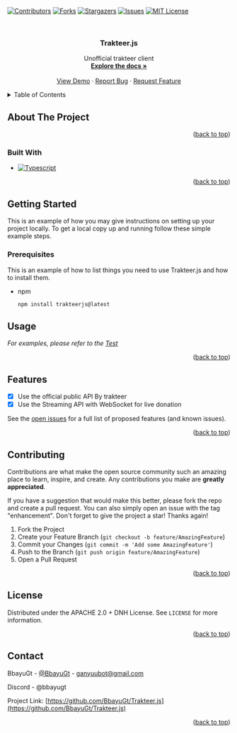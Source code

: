<a name="readme-top"></a>



<!-- PROJECT SHIELDS -->
<!--
*** I'm using markdown "reference style" links for readability.
*** Reference links are enclosed in brackets [ ] instead of parentheses ( ).
*** See the bottom of this document for the declaration of the reference variables
*** for contributors-url, forks-url, etc. This is an optional, concise syntax you may use.
*** https://www.markdownguide.org/basic-syntax/#reference-style-links
-->
[![Contributors][contributors-shield]][contributors-url]
[![Forks][forks-shield]][forks-url]
[![Stargazers][stars-shield]][stars-url]
[![Issues][issues-shield]][issues-url]
[![MIT License][license-shield]][license-url]



<!-- PROJECT LOGO -->
<br />
<div align="center">
  <a href="https://github.com/BbayuGt/Trakteer.js">
    <!-- <img src="images/logo.png" alt="Logo" width="80" height="80"> -->
  </a>

<h3 align="center">Trakteer.js</h3>

  <p align="center">
    Unofficial trakteer client
    <br />
    <a href="https://github.com/BbayuGt/Trakteer.js"><strong>Explore the docs »</strong></a>
    <br />
    <br />
    <a href="https://github.com/BbayuGt/Trakteer.js">View Demo</a>
    ·
    <a href="https://github.com/BbayuGt/Trakteer.js/issues">Report Bug</a>
    ·
    <a href="https://github.com/BbayuGt/Trakteer.js/issues">Request Feature</a>
  </p>
</div>



<!-- TABLE OF CONTENTS -->
<details>
  <summary>Table of Contents</summary>
  <ol>
    <li>
      <a href="#about-the-project">About The Project</a>
      <ul>
        <li><a href="#built-with">Built With</a></li>
      </ul>
    </li>
    <li>
      <a href="#getting-started">Getting Started</a>
      <ul>
        <li><a href="#prerequisites">Prerequisites</a></li>
        <li><a href="#installation">Installation</a></li>
      </ul>
    </li>
    <li><a href="#usage">Usage</a></li>
    <li><a href="#roadmap">Roadmap</a></li>
    <li><a href="#contributing">Contributing</a></li>
    <li><a href="#license">License</a></li>
    <li><a href="#contact">Contact</a></li>
    <li><a href="#acknowledgments">Acknowledgments</a></li>
  </ol>
</details>



<!-- ABOUT THE PROJECT -->
## About The Project

<!-- [![Product Name Screen Shot][product-screenshot]](https://example.com) -->

<p align="right">(<a href="#readme-top">back to top</a>)</p>



### Built With

* [![Typescript][Typescript]][Typescript-url]

<p align="right">(<a href="#readme-top">back to top</a>)</p>



<!-- GETTING STARTED -->
## Getting Started

This is an example of how you may give instructions on setting up your project locally.
To get a local copy up and running follow these simple example steps.

### Prerequisites

This is an example of how to list things you need to use Trakteer.js and how to install them.
* npm
  ```sh
  npm install trakteerjs@latest
  ```

<!-- USAGE EXAMPLES -->
## Usage


_For examples, please refer to the [Test](https://github.com/BbayuGt/Trakteer.js/tree/main/test)_

<p align="right">(<a href="#readme-top">back to top</a>)</p>



<!-- ROADMAP -->
## Features

- [x] Use the official public API By trakteer
- [x] Use the Streaming API with WebSocket for live donation

See the [open issues](https://github.com/BbayuGt/Trakteer.js/issues) for a full list of proposed features (and known issues).

<p align="right">(<a href="#readme-top">back to top</a>)</p>



<!-- CONTRIBUTING -->
## Contributing

Contributions are what make the open source community such an amazing place to learn, inspire, and create. Any contributions you make are **greatly appreciated**.

If you have a suggestion that would make this better, please fork the repo and create a pull request. You can also simply open an issue with the tag "enhancement".
Don't forget to give the project a star! Thanks again!

1. Fork the Project
2. Create your Feature Branch (`git checkout -b feature/AmazingFeature`)
3. Commit your Changes (`git commit -m 'Add some AmazingFeature'`)
4. Push to the Branch (`git push origin feature/AmazingFeature`)
5. Open a Pull Request

<p align="right">(<a href="#readme-top">back to top</a>)</p>



<!-- LICENSE -->
## License

Distributed under the APACHE 2.0 + DNH License. See `LICENSE` for more information.

<p align="right">(<a href="#readme-top">back to top</a>)</p>



<!-- CONTACT -->
## Contact

BbayuGt - [@BbayuGt](https://twitter.com/BbayuGt) - ganyuubot@gmail.com

Discord - @bbayugt

Project Link: [https://github.com/BbayuGt/Trakteer.js](https://github.com/BbayuGt/Trakteer.js)

<p align="right">(<a href="#readme-top">back to top</a>)</p>


<!-- MARKDOWN LINKS & IMAGES -->
<!-- https://www.markdownguide.org/basic-syntax/#reference-style-links -->
[contributors-shield]: https://img.shields.io/github/contributors/BbayuGt/Trakteer.js.svg?style=for-the-badge
[contributors-url]: https://github.com/BbayuGt/Trakteer.js/graphs/contributors
[forks-shield]: https://img.shields.io/github/forks/BbayuGt/Trakteer.js.svg?style=for-the-badge
[forks-url]: https://github.com/BbayuGt/Trakteer.js/network/members
[stars-shield]: https://img.shields.io/github/stars/BbayuGt/Trakteer.js.svg?style=for-the-badge
[stars-url]: https://github.com/BbayuGt/Trakteer.js/stargazers
[issues-shield]: https://img.shields.io/github/issues/BbayuGt/Trakteer.js.svg?style=for-the-badge
[issues-url]: https://github.com/BbayuGt/Trakteer.js/issues
[license-shield]: https://img.shields.io/github/license/BbayuGt/Trakteer.js.svg?style=for-the-badge
[license-url]: https://github.com/BbayuGt/Trakteer.js/blob/master/LICENSE.txt
[product-screenshot]: images/screenshot.png
[Next.js]: https://img.shields.io/badge/next.js-000000?style=for-the-badge&logo=nextdotjs&logoColor=white
[Next-url]: https://nextjs.org/
[React.js]: https://img.shields.io/badge/React-20232A?style=for-the-badge&logo=react&logoColor=61DAFB
[React-url]: https://reactjs.org/
[Vue.js]: https://img.shields.io/badge/Vue.js-35495E?style=for-the-badge&logo=vuedotjs&logoColor=4FC08D
[Vue-url]: https://vuejs.org/
[Angular.io]: https://img.shields.io/badge/Angular-DD0031?style=for-the-badge&logo=angular&logoColor=white
[Angular-url]: https://angular.io/
[Svelte.dev]: https://img.shields.io/badge/Svelte-4A4A55?style=for-the-badge&logo=svelte&logoColor=FF3E00
[Svelte-url]: https://svelte.dev/
[Laravel.com]: https://img.shields.io/badge/Laravel-FF2D20?style=for-the-badge&logo=laravel&logoColor=white
[Laravel-url]: https://laravel.com
[Bootstrap.com]: https://img.shields.io/badge/Bootstrap-563D7C?style=for-the-badge&logo=bootstrap&logoColor=white
[Bootstrap-url]: https://getbootstrap.com
[JQuery.com]: https://img.shields.io/badge/jQuery-0769AD?style=for-the-badge&logo=jquery&logoColor=white
[JQuery-url]: https://jquery.com 
[Typescript]: https://img.shields.io/badge/typescript-000000?style=for-the-badge&logo=typescript&logoColor=white
[Typescript-url]: https://www.typescriptlang.org/